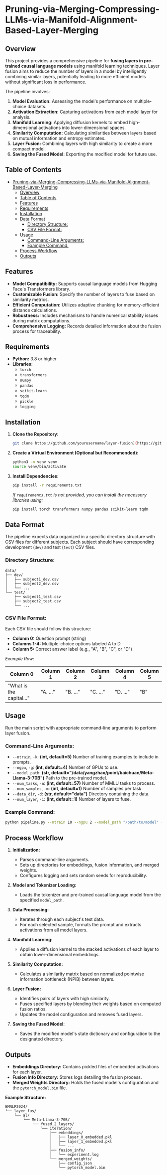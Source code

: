 # Pruning-via-Merging-Compressing-LLMs-via-Manifold-Alignment-Based-Layer-Merging

## Overview

This project provides a comprehensive pipeline for **fusing layers in pre-trained causal language models** using manifold learning techniques. Layer fusion aims to reduce the number of layers in a model by intelligently combining similar layers, potentially leading to more efficient models without significant loss in performance.

The pipeline involves:

1. **Model Evaluation:** Assessing the model's performance on multiple-choice datasets.
2. **Activation Extraction:** Capturing activations from each model layer for analysis.
3. **Manifold Learning:** Applying diffusion kernels to embed high-dimensional activations into lower-dimensional spaces.
4. **Similarity Computation:** Calculating similarities between layers based on mutual information and entropy estimates.
5. **Layer Fusion:** Combining layers with high similarity to create a more compact model.
6. **Saving the Fused Model:** Exporting the modified model for future use.

## Table of Contents

- [Pruning-via-Merging-Compressing-LLMs-via-Manifold-Alignment-Based-Layer-Merging](#pruning-via-merging-compressing-llms-via-manifold-alignment-based-layer-merging)
  - [Overview](#overview)
  - [Table of Contents](#table-of-contents)
  - [Features](#features)
  - [Requirements](#requirements)
  - [Installation](#installation)
  - [Data Format](#data-format)
    - [Directory Structure:](#directory-structure)
    - [CSV File Format:](#csv-file-format)
  - [Usage](#usage)
    - [Command-Line Arguments:](#command-line-arguments)
    - [Example Command:](#example-command)
  - [Process Workflow](#process-workflow)
  - [Outputs](#outputs)

## Features

- **Model Compatibility:** Supports causal language models from Hugging Face's Transformers library.
- **Customizable Fusion:** Specify the number of layers to fuse based on similarity metrics.
- **Efficient Computation:** Utilizes adaptive chunking for memory-efficient distance calculations.
- **Robustness:** Includes mechanisms to handle numerical stability issues during matrix computations.
- **Comprehensive Logging:** Records detailed information about the fusion process for traceability.

## Requirements

- **Python:** 3.8 or higher
- **Libraries:**
  - `torch`
  - `transformers`
  - `numpy`
  - `pandas`
  - `scikit-learn`
  - `tqdm`
  - `pickle`
  - `logging`

## Installation

1. **Clone the Repository:**

   ```bash
   git clone https://github.com/yourusername/layer-fusion](https://github.com/SempraETY/Pruning-via-Merging-Compressing-LLMs-via-Manifold-Alignment-Based-Layer-Merging.git
   ```

2. **Create a Virtual Environment (Optional but Recommended):**

   ```bash
   python3 -m venv venv
   source venv/bin/activate
   ```

3. **Install Dependencies:**

   ```bash
   pip install -r requirements.txt
   ```

   *If `requirements.txt` is not provided, you can install the necessary libraries using:*

   ```bash
   pip install torch transformers numpy pandas scikit-learn tqdm
   ```

## Data Format

The pipeline expects data organized in a specific directory structure with CSV files for different subjects. Each subject should have corresponding development (`dev`) and test (`test`) CSV files.

### Directory Structure:

```
data/
├── dev/
│   ├── subject1_dev.csv
│   ├── subject2_dev.csv
│   └── ...
└── test/
    ├── subject1_test.csv
    ├── subject2_test.csv
    └── ...
```

### CSV File Format:

Each CSV file should follow this structure:

- **Column 0:** Question prompt (string)
- **Columns 1-4:** Multiple-choice options labeled A to D
- **Column 5:** Correct answer label (e.g., "A", "B", "C", or "D")

*Example Row:*

| Column 0                | Column 1 | Column 2 | Column 3 | Column 4 | Column 5 |
|-------------------------|----------|----------|----------|----------|----------|
| "What is the capital..."| "A. ..." | "B. ..." | "C. ..." | "D. ..." | "B"      |

## Usage

Run the main script with appropriate command-line arguments to perform layer fusion.

### Command-Line Arguments:

- `--ntrain`, `-k`: **(int, default=5)** Number of training examples to include in prompts.
- `--ngpu`, `-g`: **(int, default=4)** Number of GPUs to use.
- `--model_path`: **(str, default="/data/yangzhao/point/baichuan/Meta-Llama-3-70B")** Path to the pre-trained model.
- `--num_tasks`, `-n`: **(int, default=57)** Number of MMLU tasks to process.
- `--num_samples`, `-m`: **(int, default=1)** Number of samples per task.
- `--data_dir`, `-d`: **(str, default="data")** Directory containing the data.
- `--num_layer`, `-i`: **(int, default=1)** Number of layers to fuse.

### Example Command:

```bash
python pipeline.py --ntrain 10 --ngpu 2 --model_path "/path/to/model" --num_tasks 50 --num_samples 5 --data_dir "./data" --num_layer 2
```

## Process Workflow

1. **Initialization:**
   - Parses command-line arguments.
   - Sets up directories for embeddings, fusion information, and merged weights.
   - Configures logging and sets random seeds for reproducibility.

2. **Model and Tokenizer Loading:**
   - Loads the tokenizer and pre-trained causal language model from the specified `model_path`.

3. **Data Processing:**
   - Iterates through each subject's test data.
   - For each selected sample, formats the prompt and extracts activations from all model layers.

4. **Manifold Learning:**
   - Applies a diffusion kernel to the stacked activations of each layer to obtain lower-dimensional embeddings.

5. **Similarity Computation:**
   - Calculates a similarity matrix based on normalized pointwise information bottleneck (NPIB) between layers.

6. **Layer Fusion:**
   - Identifies pairs of layers with high similarity.
   - Fuses specified layers by blending their weights based on computed fusion ratios.
   - Updates the model configuration and removes fused layers.

7. **Saving the Fused Model:**
   - Saves the modified model's state dictionary and configuration to the designated directory.

## Outputs

- **Embeddings Directory:** Contains pickled files of embedded activations for each layer.
- **Fusion Info Directory:** Stores logs detailing the fusion process.
- **Merged Weights Directory:** Holds the fused model's configuration and the `pytorch_model.bin` file.

**Example Structure:**

```
EMNLP2024/
└── layer_fus/
    └── al/
        └── Meta-Llama-3-70B/
            └── fused_2_layers/
                └── iteration/
                    ├── embeddings/
                    │   ├── layer_0_embedded.pkl
                    │   ├── layer_1_embedded.pkl
                    │   └── ...
                    ├── fusion_info/
                    │   └── experiment.log
                    └── merged_weights/
                        ├── config.json
                        └── pytorch_model.bin


                        
```
